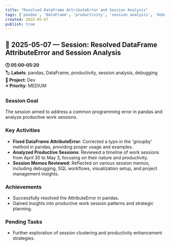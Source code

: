 ```yaml
---
title: "Resolved DataFrame AttributeError and Session Analysis"
tags: ['pandas', 'DataFrame', 'productivity', 'session analysis', 'debugging']
created: 2025-05-07
publish: true
---
```


## 📅 2025-05-07 — Session: Resolved DataFrame AttributeError and Session Analysis

**🕒 05:00–05:20**  
**🏷️ Labels**: pandas, DataFrame, productivity, session analysis, debugging  
**📂 Project**: Dev  
**⭐ Priority**: MEDIUM  


### Session Goal
The session aimed to address a common programming error in pandas and analyze productive work sessions.

### Key Activities
- **Fixed DataFrame AttributeError**: Corrected a typo in the 'groupby' method in pandas, providing proper usage and examples.
- **Analyzed Productive Sessions**: Reviewed a timeline of work sessions from April 30 to May 3, focusing on their nature and productivity.
- **Session Memos Reviewed**: Reflected on various session memos, including debugging, SQL workflows, visualization setup, and project management insights.

### Achievements
- Successfully resolved the AttributeError in pandas.
- Gained insights into productive work session patterns and strategic planning.

### Pending Tasks
- Further exploration of session clustering and productivity enhancement strategies.
